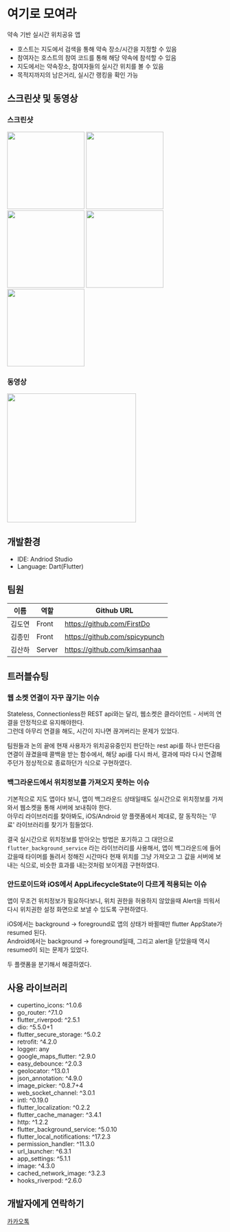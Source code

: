 # 여기로 모여라

약속 기반 실시간 위치공유 앱

- 호스트는 지도에서 검색을 통해 약속 장소/시간을 지정할 수 있음
- 참여자는 호스트의 참여 코드를 통해 해당 약속에 참석할 수 있음
- 지도에서는 약속장소, 참여자들의 실시간 위치를 볼 수 있음
- 목적지까지의 남은거리, 실시간 랭킹을 확인 가능

## 스크린샷 및 동영상

### 스크린샷

<img src = "https://github.com/user-attachments/assets/6620159c-bde7-43bb-b287-b0fe635466ee" width = "180">
<img src = "https://github.com/user-attachments/assets/884be468-883b-4e48-b9ff-b9f88df9fea3" width = "180">
<img src = "https://github.com/user-attachments/assets/42eccfdb-bf17-421a-b8ee-79ca114ee573" width = "180">
<img src = "https://github.com/user-attachments/assets/f26bfaf7-6163-4f00-a83d-8c5a5b5e7028" width = "180">
<img src = "https://github.com/user-attachments/assets/0ec92422-76f8-4436-b384-b4273a3c2637" width = "180">

### 동영상
<img src = "https://github.com/user-attachments/assets/28f276da-c0d8-4891-bdae-bb571d823d95" width = "300">

## 개발환경

- IDE: Andriod Studio
- Language: Dart(Flutter)

## 팀원

|이름|역할|Github URL|
|---|---|---|
|김도연|Front|https://github.com/FirstDo|
|김종민|Front|https://github.com/spicypunch|
|김산하|Server|https://github.com/kimsanhaa|

## 트러블슈팅

### 웹 소켓 연결이 자꾸 끊기는 이슈

Stateless, Connectionless한 REST api와는 달리, 웹소켓은 클라이언트 - 서버의 연결을 안정적으로 유지해야한다.  
그런데 아무리 연결을 해도, 시간이 지나면 끊겨버리는 문제가 있었다.

팀원들과 논의 끝에 현재 사용자가 위치공유중인지 판단하는 rest api를 하나 만든다음
연결이 끊겼을때 콜백을 받는 함수에서, 해당 api를 다시 쏴서, 결과에 따라 다시 연겷해주던가 정상적으로 종료하던가 식으로 구현하였다.

### 백그라운드에서 위치정보를 가져오지 못하는 이슈

기본적으로 지도 앱이다 보니, 앱이 백그라운드 상태일때도 실시간으로 위치정보를 가져와서 웹소켓을 통해 서버에 보내줘야 한다.  
아무리 라이브러리를 찾아봐도, iOS/Android 양 플랫폼에서 제대로, 잘 동작하는 '무료' 라이브러리를 찾기가 힘들었다.

결국 실시간으로 위치정보를 받아오는 방법은 포기하고 
그 대안으로 `flutter_background_service` 라는 라이브러리를 사용해서, 앱이 백그라운드에 들어갔을때 타이머를 돌려서
정해진 시간마다 현재 위치를 그냥 가져오고 그 값을 서버에 보내는 식으로, 비슷한 효과를 내는것처럼 보이게끔 구현하였다.

### 안드로이드와 iOS에서 AppLifecycleState이 다르게 적용되는 이슈

앱이 무조건 위치정보가 필요하다보니, 위치 권한을 허용하지 않았을때 Alert을 띄워서 다시 위치권한 설정 화면으로 보낼 수 있도록 구현하였다.

iOS에서는 background -> foreground로 앱의 상태가 바뀔때만 flutter AppState가 resumed 된다.  
Android에서는 background -> foreground일때, 그리고 alert을 닫았을때 역시 resumed이 되는 문제가 있었다.

두 플랫폼을 분기해서 해결하였다.


## 사용 라이브러리

- cupertino_icons: ^1.0.6
- go_router: ^7.1.0
- flutter_riverpod: ^2.5.1
- dio: ^5.5.0+1
- flutter_secure_storage: ^5.0.2
- retrofit: ^4.2.0
- logger: any
- google_maps_flutter: ^2.9.0
- easy_debounce: ^2.0.3
- geolocator: ^13.0.1
- json_annotation: ^4.9.0
- image_picker: ^0.8.7+4
- web_socket_channel: ^3.0.1
- intl: ^0.19.0
- flutter_localization: ^0.2.2
- flutter_cache_manager: ^3.4.1
- http: ^1.2.2
- flutter_background_service: ^5.0.10
- flutter_local_notifications: ^17.2.3
- permission_handler: ^11.3.0
- url_launcher: ^6.3.1
- app_settings: ^5.1.1
- image: ^4.3.0
- cached_network_image: ^3.2.3
- hooks_riverpod: ^2.6.0


## 개발자에게 연락하기
[카카오톡](https://pf.kakao.com/_xkRPxhn)
